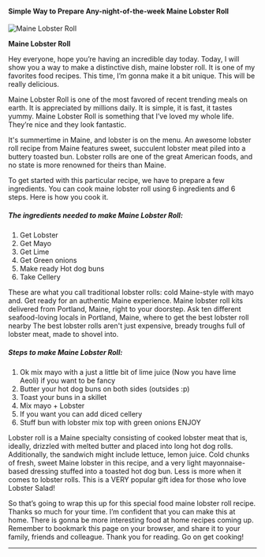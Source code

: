             

#### Simple Way to Prepare Any-night-of-the-week Maine Lobster Roll

![Maine Lobster Roll](https://img-global.cpcdn.com/recipes/44982071/751x532cq70/maine-lobster-roll-recipe-main-photo.jpg)

**Maine Lobster Roll**

Hey everyone, hope you’re having an incredible day today. Today, I will show you a way to make a distinctive dish, maine lobster roll. It is one of my favorites food recipes. This time, I’m gonna make it a bit unique. This will be really delicious.

Maine Lobster Roll is one of the most favored of recent trending meals on earth. It is appreciated by millions daily. It is simple, it is fast, it tastes yummy. Maine Lobster Roll is something that I’ve loved my whole life. They’re nice and they look fantastic.

It's summertime in Maine, and lobster is on the menu. An awesome lobster roll recipe from Maine features sweet, succulent lobster meat piled into a buttery toasted bun. Lobster rolls are one of the great American foods, and no state is more renowned for theirs than Maine.

To get started with this particular recipe, we have to prepare a few ingredients. You can cook maine lobster roll using 6 ingredients and 6 steps. Here is how you cook it.

##### The ingredients needed to make Maine Lobster Roll:

1.  Get Lobster
2.  Get Mayo
3.  Get Lime
4.  Get Green onions
5.  Make ready Hot dog buns
6.  Take Cellery

These are what you call traditional lobster rolls: cold Maine-style with mayo and. Get ready for an authentic Maine experience. Maine lobster roll kits delivered from Portland, Maine, right to your doorstep. Ask ten different seafood-loving locals in Portland, Maine, where to get the best lobster roll nearby The best lobster rolls aren't just expensive, bready troughs full of lobster meat, made to shovel into.

##### Steps to make Maine Lobster Roll:

1.  Ok mix mayo with a just a little bit of lime juice (Now you have lime Aeoli) if you want to be fancy
2.  Butter your hot dog buns on both sides (outsides :p)
3.  Toast your buns in a skillet
4.  Mix mayo + Lobster
5.  If you want you can add diced cellery
6.  Stuff bun with lobster mix top with green onions ENJOY

Lobster roll is a Maine specialty consisting of cooked lobster meat that is, ideally, drizzled with melted butter and placed into long hot dog rolls. Additionally, the sandwich might include lettuce, lemon juice. Cold chunks of fresh, sweet Maine lobster in this recipe, and a very light mayonnaise-based dressing stuffed into a toasted hot dog bun. Less is more when it comes to lobster rolls. This is a VERY popular gift idea for those who love Lobster Salad!

So that’s going to wrap this up for this special food maine lobster roll recipe. Thanks so much for your time. I’m confident that you can make this at home. There is gonna be more interesting food at home recipes coming up. Remember to bookmark this page on your browser, and share it to your family, friends and colleague. Thank you for reading. Go on get cooking!

* * *